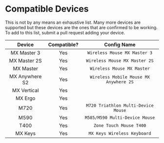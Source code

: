 # Compatible Devices

This is not by any means an exhaustive list. Many more devices are supported but these devices are the ones that are confirmed to be working. To add to this list, submit a pull request adding your device.

|     Device     | Compatible? |              Config Name               |
| :------------: | :---------: | :------------------------------------: |
|  MX Master 3   |     Yes     |      `Wireless Mouse MX Master 3`      |
|  MX Master 2S  |     Yes     |     `Wireless Mouse MX Master 2S`      |
|   MX Master    |     Yes     |       `Wireless Mouse MX Master`       |
| MX Anywhere S2 |     Yes     | `Wireless Mobile Mouse MX Anywhere 2S` |
|  MX Vertical   |     Yes     |                                        |
|    MX Ergo     |     Yes     |                                        |
|      M720      |     Yes     |  `M720 Triathlon Multi-Device Mouse`   |
|      M590      |     Yes     |     `M585/M590 Multi-Device Mouse`     |
|      T400      |     Yes     |        `Zone Touch Mouse T400`         |
|    MX Keys     |     Yes     |      `MX Keys Wireless Keyboard`       |

